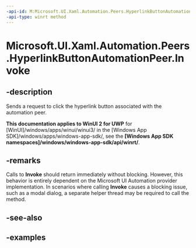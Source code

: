 ```yaml
---
-api-id: M:Microsoft.UI.Xaml.Automation.Peers.HyperlinkButtonAutomationPeer.Invoke
-api-type: winrt method
---
```


<!-- Method syntax.
public void HyperlinkButtonAutomationPeer.Invoke()
-->

# Microsoft.UI.Xaml.Automation.Peers.HyperlinkButtonAutomationPeer.Invoke


## -description

Sends a request to click the hyperlink button associated with the automation peer.

**This documentation applies to WinUI 2 for UWP** for [WinUI]/windows/apps/winui/winui3/ in the [Windows App SDK]/windows/apps/windows-app-sdk/, see the **[Windows App SDK namespaces]/windows/windows-app-sdk/api/winrt/**.

## -remarks

Calls to **Invoke** should return immediately without blocking. However, this behavior is entirely dependent on the Microsoft UI Automation provider implementation. In scenarios where calling **Invoke** causes a blocking issue, such as a modal dialog, a separate helper thread may be required to call the method.

## -see-also

## -examples

